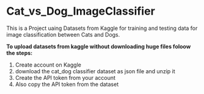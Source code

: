 # Cat_vs_Dog_ImageClassifier
<p>This is a Project uaing Datasets from Kaggle for training and testing data for image classification between Cats and Dogs. </p>
<b> To upload datasets from kaggle without downloading huge files foloow the steps:</b>
<ol>
  <li>Create account on Kaggle</li>
  <li>download the cat_dog classifier dataset as json file and unzip it</li>
  <li>Create the API token from your account </li>
  <li>Also copy the API token from the dataset</li>
</ol>

